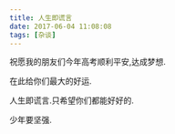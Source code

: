 ```yaml
---
title: 人生即谎言
date: 2017-06-04 11:08:08
tags: [杂谈]
---
```

祝愿我的朋友们今年高考顺利平安,达成梦想.

在此给你们最大的好运.



人生即谎言.只希望你们都能好好的.

少年要坚强.
